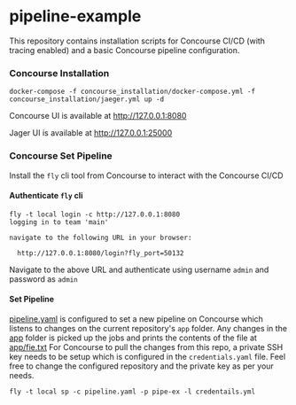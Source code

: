 # pipeline-example
This repository contains installation scripts for Concourse CI/CD (with tracing enabled) and a basic Concourse pipeline configuration.

### Concourse Installation
```
docker-compose -f concourse_installation/docker-compose.yml -f concourse_installation/jaeger.yml up -d
```
Concourse UI is available at http://127.0.0.1:8080

Jager UI is available at http://127.0.0.1:25000

### Concourse Set Pipeline
Install the `fly` cli tool from Concourse to interact with the Concourse CI/CD

#### Authenticate `fly` cli
```
fly -t local login -c http://127.0.0.1:8080
logging in to team 'main'

navigate to the following URL in your browser:

  http://127.0.0.1:8080/login?fly_port=50132
```
Navigate to the above URL and authenticate using username `admin` and password as `admin`

#### Set Pipeline
[pipeline.yaml](pipeline.yaml) is configured to set a new pipeline on Concourse which listens to changes on the current repository's `app` folder.
Any changes in the [app](app) folder is picked up the jobs and prints the contents of the file at [app/fie.txt](app/file.txt)
For Concourse to pull the changes from this repo, a private SSH key needs to be setup which is configured in the `credentials.yaml` file.
Feel free to change the configured repository and the private key as per your needs.
```
fly -t local sp -c pipeline.yaml -p pipe-ex -l credentails.yml
```
